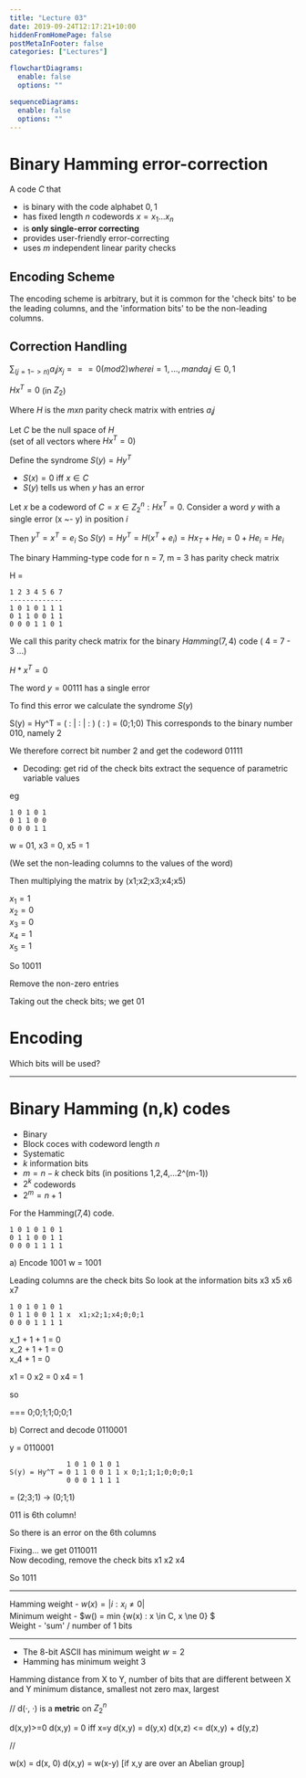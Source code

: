 ```yaml
---
title: "Lecture 03"
date: 2019-09-24T12:17:21+10:00
hiddenFromHomePage: false
postMetaInFooter: false
categories: ["Lectures"]

flowchartDiagrams:
  enable: false
  options: ""

sequenceDiagrams:
  enable: false
  options: ""
---
```


# Binary Hamming error-correction

A code $C$ that

- is binary with the code alphabet ${0, 1}$
- has fixed length $n$ codewords $x = x_1 ... x_n$
- is **only single-error correcting**
- provides user-friendly error-correcting
- uses $m$ independent linear parity checks

## Encoding Scheme

The encoding scheme is arbitrary, but it is common for the 'check bits' to be the leading columns, and the 'information bits' to be the non-leading columns.

## Correction Handling

$\sum_(j=1->n) a_ij x_j === 0 (mod 2) where i = 1,...,m and a_ij \in {0,1}$

$Hx^T = 0$ (in $Z_2$)

Where $H$ is the $m x n$ parity check matrix with entries $a_ij$

Let $C$ be the null space of $H$  
(set of all vectors where $Hx^T = 0$)

Define the syndrome $S(y) = Hy^T$

- $S(x) = 0$ iff $x \in C$
- $S(y)$ tells us when $y$ has an error

Let $x$ be a codeword of $C = {x \in Z_2^n : Hx^T = 0 }$.
Consider a word $y$ with a single error (x ~- y) in position $i$

Then $y^T = x^T = e_i$
So $S(y) = Hy^T = H(x^T + e_i) = Hx_T + He_i = 0 + H e_i = H e_i$

<!-- Now, H e_i  is the ith column of H so we can make error-correcting easy by defining the ith column of H to be  -->

The binary Hamming-type code for n = 7, m = 3 has parity check matrix

H =

```
1 2 3 4 5 6 7
-------------
1 0 1 0 1 1 1
0 1 1 0 0 1 1
0 0 0 1 1 0 1
```

We call this parity check matrix for the binary $Hamming(7,4)$ code ( 4 = 7 - 3 ...)

$H * x^T = 0$

The word $y = 00111$ has a single error

To find this error we calculate the syndrome $S(y)$

S(y) = Hy^T = ( : | : | : ) ( : ) = (0;1;0)
This corresponds to the binary number 010, namely 2

We therefore correct bit number 2 and get the codeword 01111

- Decoding: get rid of the check bits
  extract the sequence of parametric variable values

eg

```
1 0 1 0 1
0 1 1 0 0
0 0 0 1 1
```

w = 01, x3 = 0, x5 = 1

(We set the non-leading columns to the values of the word)

Then multiplying the matrix by (x1;x2;x3;x4;x5)

$x_1 = 1$  
$x_2 = 0$  
$x_3 = 0$  
$x_4 = 1$  
$x_5 = 1$

So 10011

Remove the non-zero entries

Taking out the check bits; we get 01

# Encoding

Which bits will be used?

---

# Binary Hamming (n,k) codes

- Binary
- Block coces with codeword length $n$
- Systematic
- $k$ information bits
- $m = n - k$ check bits (in positions 1,2,4,...2^(m-1))
- $2^k$ codewords
- $2^m = n + 1$

For the Hamming(7,4) code.

```
1 0 1 0 1 0 1
0 1 1 0 0 1 1
0 0 0 1 1 1 1
```

a) Encode 1001
w = 1001

Leading columns are the check bits
So look at the information bits x3 x5 x6 x7

```
1 0 1 0 1 0 1
0 1 1 0 0 1 1 x  x1;x2;1;x4;0;0;1
0 0 0 1 1 1 1
```

x_1 + 1 + 1 = 0  
x_2 + 1 + 1 = 0  
x_4 + 1 = 0

x1 = 0
x2 = 0
x4 = 1

so

=== 0;0;1;1;0;0;1

b) Correct and decode 0110001

y = 0110001

```
              1 0 1 0 1 0 1
S(y) = Hy^T = 0 1 1 0 0 1 1 x 0;1;1;1;0;0;0;1
              0 0 0 1 1 1 1
```

= (2;3;1) -> (0;1;1)

011 is 6th column!

So there is an error on the 6th columns

Fixing... we get 0110011  
Now decoding, remove the check bits x1 x2 x4

So 1011

---

Hamming weight - $w(x) = | {i : x_i \ne 0} |$  
Minimum weight - $w(\) = min {w(x) : x \in C, x \ne 0} $  
Weight - 'sum' / number of 1 bits

---

- The 8-bit ASCII has minimum weight $w = 2$
- Hamming has minimum weight 3

Hamming distance from X to Y, number of bits that are different between X and Y
minimum distance, smallest not zero
max, largest

// d(&middot;, &middot;) is a **metric** on $Z_2^n$

d(x,y)>=0
d(x,y) = 0 iff x=y
d(x,y) = d(y,x)
d(x,z) <= d(x,y) + d(y,z)

//

w(x) = d(x, 0)
d(x,y) = w(x-y) [if x,y are over an Abelian group]
